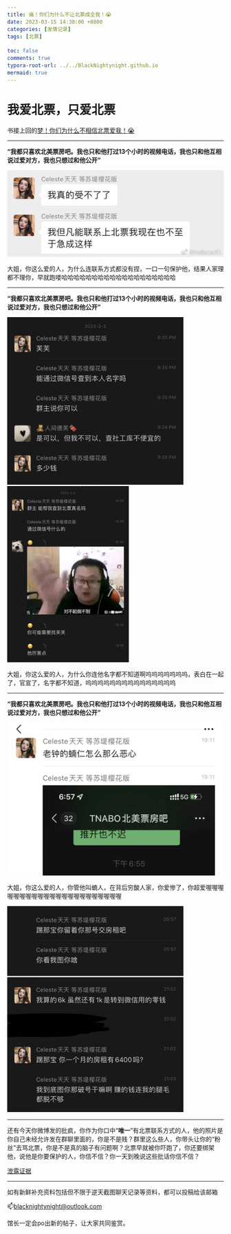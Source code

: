 ```yaml
---
title: 痛！你们为什么不让北票成全我！😭
date: 2023-03-15 14:30:00 +0800
categories: [发情记录]
tags: [北票]

toc: false
comments: true
typora-root-url: ../../BlackNightynight.github.io
mermaid: true
---
```


# 我爱北票，只爱北票

书接上回的[梦！你们为什么不相信北票爱我！😭](https://blacknightynight.github.io/posts/TNABO_1/)

------

**“我都只喜欢北美票房吧。我也只和他打过13个小时的视频电话，我也只和他互相说过爱对方，我也只想过和他公开”**

![](/assets/blog_res/2023-03-15-TNABO_2.assets/%E6%8C%A3%E6%89%8E0.png)

大姐，你这么爱的人，为什么连联系方式都没有捏，一口一句保护他，结果人家理都不理你，早就跑喽哈哈哈哈哈哈哈哈哈哈哈哈哈哈哈哈哈哈哈

------

**“我都只喜欢北美票房吧。我也只和他打过13个小时的视频电话，我也只和他互相说过爱对方，我也只想过和他公开”**

<img src="/assets/blog_res/2023-03-15-TNABO_2.assets/%E4%BA%BA%E8%82%891.jpg" style="zoom: 40%;" />

<img src="/assets/blog_res/2023-03-15-TNABO_2.assets/%E4%BA%BA%E8%82%892.jpg" alt="人肉2" style="zoom: 40%;" />

大姐，你这么爱的人，为什么你连他名字都不知道啊呜呜呜呜呜呜呜，表白在一起了，官宣了，名字都不知道，呜呜呜呜呜呜呜呜呜呜呜呜呜呜呜

------

**“我都只喜欢北美票房吧。我也只和他打过13个小时的视频电话，我也只和他互相说过爱对方，我也只想过和他公开”**

![](/assets/blog_res/2023-03-15-TNABO_2.assets/%E8%9D%BB%E4%BA%BA.jpg)

大姐，你这么爱的人，你管他叫蝻人，在背后穷酸人家，你爱惨了，你超爱喔喔喔喔喔喔喔喔喔喔喔喔喔喔喔喔喔喔喔喔喔喔

<img src="/assets/blog_res/2023-03-15-TNABO_2.assets/%E6%88%BF%E7%A7%9F1.jpg" style="zoom:40%;" /><img src="/assets/blog_res/2023-03-15-TNABO_2.assets/%E6%88%BF%E7%A7%9F2.jpg" alt="房租2" style="zoom:40%;" />

------

还有今天你微博发的批疯，你作为你口中“**唯一**”有北票联系方式的人，他的照片是你自己未经允许发在群聊里面的，你是不是贱？群里这么些人，你带头让你的“粉丝”去骂北票，你是不是真的脑子有问题啊？北票早就被你吓跑了，你还要绑架他，说他是你要保护的人，你信不信？你一天到晚说这些批话你信不信？

[泄露证据](https://blacknightynight.github.io/posts/TNABO_1/)

------

如有新鲜补充资料包括但不限于逆天截图聊天记录等资料，都可以投稿给该邮箱

📫blacknightynight@outlook.com 

馆长一定会po出新的帖子，让大家共同鉴赏。